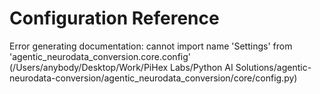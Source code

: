 # Configuration Reference

Error generating documentation: cannot import name 'Settings' from 'agentic_neurodata_conversion.core.config' (/Users/anybody/Desktop/Work/PiHex Labs/Python AI Solutions/agentic-neurodata-conversion/agentic_neurodata_conversion/core/config.py)
